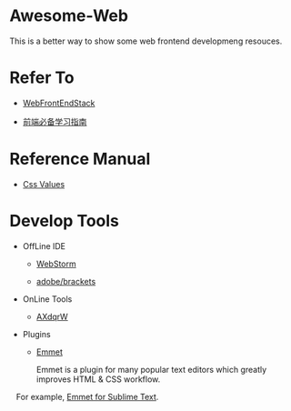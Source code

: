 # Awesome-Web

This is a better way to show some web frontend developmeng resouces.

# Refer To
- [WebFrontEndStack](https://github.com/unruledboy/WebFrontEndStack)

- [前端必备学习指南](http://blog.thankbabe.com/collection/)

# Reference Manual

- [Css Values](http://cssvalues.com/)

# Develop Tools

- OffLine IDE

  - [WebStorm](https://www.jetbrains.com/webstorm/)

  - [adobe/brackets](https://github.com/adobe/brackets/releases)
  
- OnLine Tools

  - [AXdqrW](http://codepen.io/airen/pen/AXdqrW)
  
- Plugins

  - [Emmet](http://emmet.io/)
  
    Emmet is a plugin for many popular text editors which greatly improves HTML & CSS workflow.
    
    For example, [Emmet for Sublime Text](https://github.com/sergeche/emmet-sublime).
